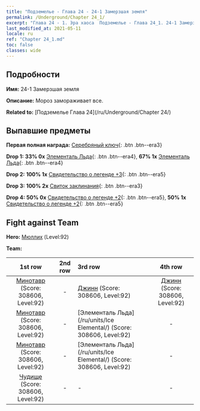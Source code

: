 ```yaml
---
title: "Подземелье - Глава 24 - 24-1 Замерзшая земля"
permalink: /Underground/Chapter 24_1/
excerpt: "Глава 24 - 1. Эра хаоса  Подземелье - Глава 24_1. 24-1 Замерзшая земля"
last_modified_at: 2021-05-11
locale: ru
ref: "Chapter 24_1.md"
toc: false
classes: wide
---
```


## Подробности

 **Имя:** 24-1 Замерзшая земля

 **Описание:** Мороз замораживает все.

 **Related to:** [Подземелье Глава 24](/ru/Underground/Chapter 24/)

## Выпавшие предметы

 **Первая полная награда:** [Серебряный ключ](/ItemsRU/con_693/){: .btn .btn--era3}

 **Drop 1:** **33% 0x** [Элементаль Льда](/ItemsRU/unt_264/){: .btn .btn--era4}, **67% 1x** [Элементаль Льда](/ItemsRU/unt_264/){: .btn .btn--era4}

 **Drop 2:** **100% 1x** [Свидетельство о легенде +3](/ItemsRU/mat_88/){: .btn .btn--era5}

 **Drop 3:** **100% 2x** [Свиток заклинания](/ItemsRU/con_694/){: .btn .btn--era3}

 **Drop 4:** **50% 0x** [Свидетельство о легенде +2](/ItemsRU/mat_81/){: .btn .btn--era5}, **50% 1x** [Свидетельство о легенде +2](/ItemsRU/mat_81/){: .btn .btn--era5}


## Fight against Team
 **Hero:** [Мюллих](/ru/heroes/Mullich/) (Level:92)

 **Team:**


  | 1st row | 2nd row | 3rd row | 4th row |
  |:----:|:----:|:----|:----:|
  | [Минотавр](/ru/units/Minotaur/) (Score: 308606, Level:92)  | - | [Джинн](/ru/units/Genie/) (Score: 308606, Level:92)  | [Джинн](/ru/units/Genie/) (Score: 308606, Level:92)  |
  | [Минотавр](/ru/units/Minotaur/) (Score: 308606, Level:92)  | - | [Элементаль Льда](/ru/units/Ice Elemental/) (Score: 308606, Level:92)  | - |
  | [Минотавр](/ru/units/Minotaur/) (Score: 308606, Level:92)  | - | [Элементаль Льда](/ru/units/Ice Elemental/) (Score: 308606, Level:92)  | - |
  | [Чудище](/ru/units/Behemoth/) (Score: 308606, Level:92)  | - | - | - |


